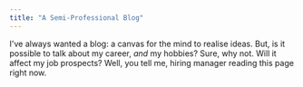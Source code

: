 ```yaml
---
title: "A Semi-Professional Blog"
---
```


I've always wanted a blog: a canvas for the mind to realise ideas. But, is it possible to talk about my career, *and* my hobbies? Sure, why not. Will it affect my job prospects? Well, you tell me, hiring manager reading this page right now. 
